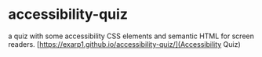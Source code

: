 # accessibility-quiz
a quiz with some accessibility CSS elements and semantic HTML for screen readers.
[https://exarp1.github.io/accessibility-quiz/](Accessibility Quiz)
